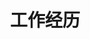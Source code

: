 ---
title: 工作经历
draft: false
experiences:
  - title: Java开发工程师
    organization:
      name: 东华软件股份公司
      url: http://www.dhcc.com.cn/
    dates: '2020 - 至今'
    location: 深圳
    writeup: >
      
      
  - title: 软件开发工程师
    organization:
      name: 高薪现代智能系统股份有限公司
      url: #
    dates: '2019 - 2020'
    location: 深圳
    writeup: >
      

weight: 3
widget:
  handler: experiences

  # Options: sm, md, lg and xl. Default is md.
  width: lg

  sidebar:
    # Options: left and right. Leave blank to hide.
    position: left
    # Options: sm, md, lg and xl. Default is md.
    scale:
  
  background:
    # Options: primary, secondary, tertiary or any valid color value. Default is primary.
    color:
    image:
    # Options: auto, cover and contain. Default is auto.
    size:
    # Options: center, top, right, bottom, left.
    position:
    # Options: fixed, local, scroll.
    attachment: 
---